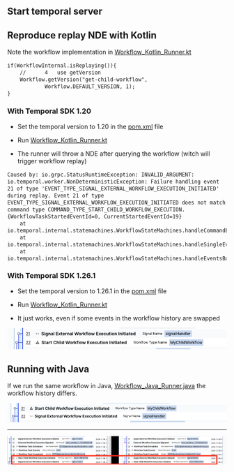## Start temporal server


## Reproduce replay NDE with Kotlin

Note the workflow implementation in [Workflow_Kotlin_Runner.kt](src/main/kotlin/com/test/Workflow_Kotlin_Runner.kt)

```
if(WorkflowInternal.isReplaying()){
    //      4	use getVersion
    Workflow.getVersion("get-child-workflow", 
            Workflow.DEFAULT_VERSION, 1);
}

```

### With Temporal SDK 1.20

- Set the temporal version to 1.20 in the [pom.xml](pom.xml) file 

- Run [Workflow_Kotlin_Runner.kt](src/main/kotlin/com/test/Workflow_Kotlin_Runner.kt)

- The runner will throw a NDE after querying the workflow (witch will trigger workflow replay)
```
Caused by: io.grpc.StatusRuntimeException: INVALID_ARGUMENT: io.temporal.worker.NonDeterministicException: Failure handling event 21 of type 'EVENT_TYPE_SIGNAL_EXTERNAL_WORKFLOW_EXECUTION_INITIATED' during replay. Event 21 of type EVENT_TYPE_SIGNAL_EXTERNAL_WORKFLOW_EXECUTION_INITIATED does not match command type COMMAND_TYPE_START_CHILD_WORKFLOW_EXECUTION. {WorkflowTaskStartedEventId=0, CurrentStartedEventId=19}
	at io.temporal.internal.statemachines.WorkflowStateMachines.handleCommandEvent(WorkflowStateMachines.java:442)
	at io.temporal.internal.statemachines.WorkflowStateMachines.handleSingleEvent(WorkflowStateMachines.java:346)
	at io.temporal.internal.statemachines.WorkflowStateMachines.handleEventsBatch(WorkflowStateMachines.java:273)

```


### With Temporal SDK 1.26.1

- Set the temporal version to 1.26.1 in the [pom.xml](pom.xml) file

- Run [Workflow_Kotlin_Runner.kt](src/main/kotlin/com/test/Workflow_Kotlin_Runner.kt)

- It just works, even if some events in the workflow history are swapped

![img.png](img.png)



## Running with Java

If we run the same workflow in Java, [Workflow_Java_Runner.java](src/main/kotlin/com/test/Workflow_Java_Runner.java) 
the workflow history differs.

![img_1.png](img_1.png)

---


![Screenshot 2024-11-08 at 11.07.43.png](Screenshot%202024-11-08%20at%2011.07.43.png)
